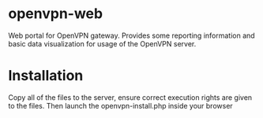 # openvpn-web
Web portal for OpenVPN gateway. Provides some reporting information and basic data visualization for usage of the OpenVPN server.

# Installation
Copy all of the files to the server, ensure correct execution rights are given to the files. Then launch the openvpn-install.php inside your browser
